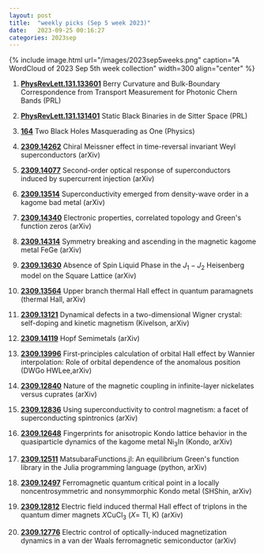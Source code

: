 ```yaml
---
layout: post
title:  "weekly picks (Sep 5 week 2023)"
date:   2023-09-25 00:16:27
categories: 2023sep
---
```



{% include image.html url="/images/2023sep5weeks.png" caption="A WordCloud of 2023 Sep 5th week collection" width=300 align="center" %}




1. **[PhysRevLett.131.133601](https://link.aps.org/doi/10.1103/PhysRevLett.131.133601)** Berry Curvature and Bulk-Boundary Correspondence from Transport Measurement for Photonic Chern Bands (PRL)

1. **[PhysRevLett.131.131401](https://link.aps.org/doi/10.1103/PhysRevLett.131.131401)** Static Black Binaries in de Sitter Space (PRL)

1. **[164](https://physics.aps.org/articles/v16/164)** Two Black Holes Masquerading as One (Physics)



1. **[2309.14262](http://arxiv.org/abs/2309.14262)** Chiral Meissner effect in time-reversal invariant Weyl superconductors (arXiv)

1. **[2309.14077](http://arxiv.org/abs/2309.14077)** Second-order optical response of superconductors induced by supercurrent injection (arXiv)

1. **[2309.13514](http://arxiv.org/abs/2309.13514)** Superconductivity emerged from density-wave order in a kagome bad metal (arXiv)

1. **[2309.14340](http://arxiv.org/abs/2309.14340)** Electronic properties, correlated topology and Green's function zeros (arXiv)

1. **[2309.14314](http://arxiv.org/abs/2309.14314)** Symmetry breaking and ascending in the magnetic kagome metal FeGe (arXiv)

1. **[2309.13630](http://arxiv.org/abs/2309.13630)** Absence of Spin Liquid Phase in the $J_1-J_2$ Heisenberg model on the Square Lattice (arXiv)

1. **[2309.13564](http://arxiv.org/abs/2309.13564)** Upper branch thermal Hall effect in quantum paramagnets (thermal Hall, arXiv)

1. **[2309.13121](http://arxiv.org/abs/2309.13121)** Dynamical defects in a two-dimensional Wigner crystal: self-doping and kinetic magnetism (Kivelson, arXiv)

1. **[2309.14119](http://arxiv.org/abs/2309.14119)** Hopf Semimetals (arXiv)

1. **[2309.13996](http://arxiv.org/abs/2309.13996)** First-principles calculation of orbital Hall effect by Wannier interpolation: Role of orbital dependence of the anomalous position (DWGo HWLee,arXiv)






1. **[2309.12840](http://arxiv.org/abs/2309.12840)** Nature of the magnetic coupling in infinite-layer nickelates versus cuprates (arXiv)

1. **[2309.12836](http://arxiv.org/abs/2309.12836)** Using superconductivity to control magnetism: a facet of superconducting spintronics (arXiv)

1. **[2309.12648](http://arxiv.org/abs/2309.12648)** Fingerprints for anisotropic Kondo lattice behavior in the quasiparticle dynamics of the kagome metal Ni$_3$In (Kondo, arXiv)

1. **[2309.12511](http://arxiv.org/abs/2309.12511)** MatsubaraFunctions.jl: An equilibrium Green's function library in the Julia programming language (python, arXiv)

1. **[2309.12497](http://arxiv.org/abs/2309.12497)** Ferromagnetic quantum critical point in a locally noncentrosymmetric and nonsymmorphic Kondo metal (SHShin, arXiv)

1. **[2309.12812](http://arxiv.org/abs/2309.12812)** Electric field induced thermal Hall effect of triplons in the quantum dimer magnets $X$CuCl$_{3}$ ($X =$ Tl, K) (arXiv)



1. **[2309.12776](http://arxiv.org/abs/2309.12776)** Electric control of optically-induced magnetization dynamics in a van der Waals ferromagnetic semiconductor (arXiv)
